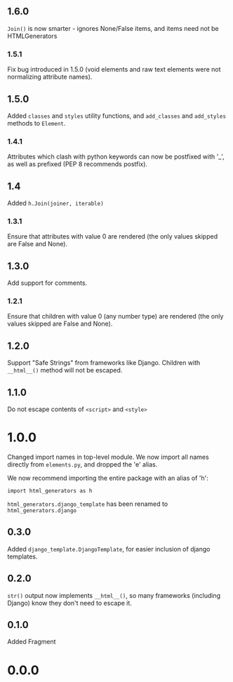 ## 1.6.0
`Join()` is now smarter - ignores None/False items, and items need not be HTMLGenerators

### 1.5.1
Fix bug introduced in 1.5.0 (void elements and raw text elements were not normalizing attribute names).

## 1.5.0
Added `classes` and `styles` utility functions, and `add_classes` and `add_styles` methods to `Element`.

### 1.4.1

Attributes which clash with python keywords can now be postfixed with '_', as well as prefixed (PEP 8 recommends postfix).

## 1.4

Added `h.Join(joiner, iterable)`

### 1.3.1

Ensure that attributes with value 0 are rendered (the only values skipped are False and None).

## 1.3.0

Add support for comments.

### 1.2.1

Ensure that children with value 0 (any number type) are rendered (the only values skipped are False and None).

## 1.2.0

Support "Safe Strings" from frameworks like Django. Children with `__html__()` method will not be escaped.

## 1.1.0

Do not escape contents of `<script>` and `<style>`

# 1.0.0

Changed import names in top-level module. We now import all names directly from `elements.py`, and dropped the 'e' alias. 

We now recommend importing the entire package with an alias of 'h':
```
import html_generators as h
```

`html_generators.django_template` has been renamed to `html_generators.django`

## 0.3.0

Added `django_template.DjangoTemplate`, for easier inclusion of django templates.

## 0.2.0

`str()` output now implements `__html__()`, so many frameworks (including Django) know they don't need to escape it.

## 0.1.0
Added Fragment

# 0.0.0